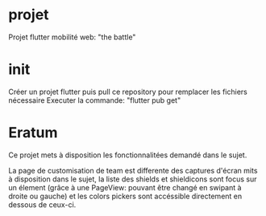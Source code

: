 # projet

Projet flutter mobilité web: "the battle"

# init

Créer un projet flutter puis pull ce repository pour remplacer les fichiers nécessaire
Executer la commande: "flutter pub get"

# Eratum

Ce projet mets à disposition les fonctionnalitées demandé dans le sujet.

La page de customisation de team est differente des captures d'écran mits à disposition dans le sujet,
la liste des shields et shieldicons sont focus sur un élement (grâce à une PageView: pouvant être changé en swipant à droite ou gauche) et les colors pickers sont accéssible directement en dessous de ceux-ci.